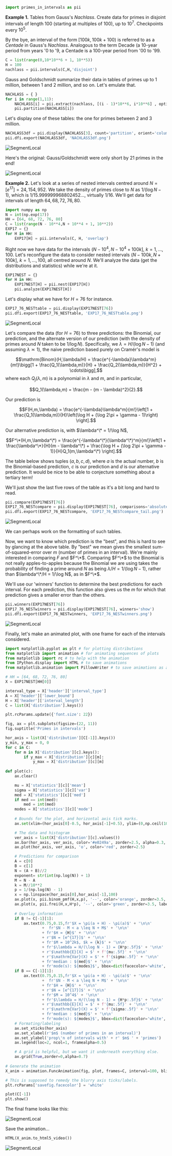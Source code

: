 ```python
import primes_in_intervals as pii
```
**Example 1.** Tables from Gauss's _Nachlass_. Create data for primes in disjoint intervals of length $100$ (starting at multiples of $100$), up to $10^7$. Checkpoints every $10^5$.

By the bye, an interval of the form $[100k, 100k + 100)$ is referred to as a _Centade_ in Gauss's _Nachlass_. Analogous to the term Decade (a 10-year period from years '0 to '9, a Centade is a 100-year period from '00 to '99. 

```python
C = list(range(0,10*10**6 + 1, 10**5))
H = 100
nachlass = pii.intervals(C,H,'disjoint')
```

Gauss and Goldschmidt summarize their data in tables of primes up to $1$ million, between $1$ and $2$ million, and so on. Let's emulate that.

```python
NACHLASS = { }
for i in range(1,11):
    NACHLASS[i] = pii.extract(nachlass, [(i - 1)*10**6, i*10**6] , option='narrow')
    pii.partition(NACHLASS[i])
```

Let's display one of these tables: the one for primes between $2$ and $3$ million.

```python
NACHLASS3df = pii.display(NACHLASS[3], count='partition', orient='columns')
pii.dfi.export(NACHLASS3df, 'NACHLASS3df.png')
```
![SegmentLocal](images/examples/NACHLASS3df.png)

Here's the original: Gauss/Goldschmidt were only short by $21$ primes in the end!

![SegmentLocal](images/examples/nachlass.jpg)

**Example 2.** Let's look at a series of nested intervals centred around $N = [e^{17}] = 24,154,952$. We take the density of primes close to $N$ as $1/(\log N - 1)$, which is $1/15.999999968802452\ldots$, virtually $1/16$. We'll get data for intervals of length $64, 68, 72, 76, 80$. 
```python
import numpy as np
N = int(np.exp(17))
HH = [64, 68, 72, 76, 80]
C = list(range(N - 10**4,N + 10**4 + 1, 10**2))
EXP17 = {}
for H in HH:
    EXP17[H] = pii.intervals(C, H, 'overlap')
```
Right now we have data for the intervals $(N  - 10^4, N - 10^4 + 100k]$, $k = 1,\ldots,100$. Let's reconfigure the data to consider nested intervals $(N - 100k, N + 100k]$, $k = 1,\ldots,100$, all centred around $N$. We'll analyze the data (get the distributions and statistics) while we're at it.

```python
EXP17NEST = {}
for H in HH:
    EXP17NEST[H] = pii.nest(EXP17[H])
    pii.analyze(EXP17NEST[H])
```

Let's display what we have for $H = 76$ for instance.

```python
EXP17_76_NESTtable = pii.display(EXP17NEST[76])
pii.dfi.export(EXP17_76_NESTtable, 'EXP17_76_NESTtable.png')
```
![SegmentLocal](images/examples/EXP17_76_NESTtable.png)

Let's compare the data (for $H = 76$) to three predictions: the Binomial, our prediction, and the alternate version of our prediction (with the density of primes around $N$ taken to be $1/\log N$). Specifically, we $\lambda = H/(\log N - 1)$ (and assuming $\lambda \asymp 1$), the naive prediction based purely on Cramér's model is

$$\mathrm{Binom}(H,\lambda/H) =  \frac{e^{-\lambda}\lambda^m}{m!}\bigg[1 + \frac{Q_1(\lambda,m)}{H} + \frac{Q_2(\lambda,m)}{H^2} + \cdots\bigg],$$
where each $Q_j(\lambda,m)$ is a polynomial in $\lambda$ and $m$, and in particular, 

$$Q_1(\lambda,m) = \frac{m - (m - \lambda)^2}{2}.$$

Our prediction is 

$$F(H,m,\lambda) = \frac{e^{-\lambda}\lambda^m}{m!}\left[1 + \frac{Q_1(\lambda,m)}{H}\left(\log H + (\log 2\pi + \gamma - 1)\right) \right].$$

Our alternative prediction is, with $\lambda^\* = 1/\log N$, 

$$F^\*(H,m,\lambda^\*) = \frac{e^{-\lambda^\*}(\lambda^\*)^m}{m!}\left[1 + \frac{\lambda^\*}{H}(m - \lambda^\*) + \frac{\log H + (\log 2\pi + \gamma - 1)}{H}Q_1(m,\lambda^\*) \right].$$

The table below shows tuples $(a,b,c,d)$, where $a$ is the actual number, $b$ is the Binomial-based prediction, $c$ is our prediction and $d$ is our alternative prediction. It would be nice to be able to conjecture something about a tertiary term!

We'll just show the last five rows of the table as it's a bit long and hard to read.

```python
pii.compare(EXP17NEST[76])
EXP17_76_NESTcompare = pii.display(EXP17NEST[76], comparisons='absolute').tail(5)
pii.dfi.export(EXP17_76_NESTcompare, 'EXP17_76_NESTcompare_tail.png')
```
![SegmentLocal](images/examples/EXP17_76_NESTcompare_tail_5.png)

We can perhaps work on the formatting of such tables.

Now, we want to know which prediction is the "best", and this is hard to see by glancing at the above table. By "best" we mean gives the smallest sum-of-squared-error over $m$ (number of primes in an interval). We're mainly interested in comparing $F$ and $F^\*$. Comparing $F^\*$ to the Binomial is not really apples-to-apples because the Binomial we are using takes the probability of finding a prime around $N$ as being $\lambda/H = 1/(\log N - 1)$, rather than $\lambda^\*/H = 1/\log N$, as in $F^\*$.

We'll use our 'winners' function to determine the best predictions for each interval. For each prediction, this function also gives us the $m$ for which that prediction gives a smaller error than the others. 

```python
pii.winners(EXP17NEST[76])
EXP17_76_NESTwinners = pii.display(EXP17NEST[76], winners='show')
pii.dfi.export(EXP17_76_NESTwinners, 'EXP17_76_NESTwinners.png')
```

![SegmentLocal](images/examples/EXP17_76_NESTwinners.png)

Finally, let's make an animated plot, with one frame for each of the intervals considered.

```python
import matplotlib.pyplot as plt # for plotting distributions
from matplotlib import animation # for animating sequences of plots
from matplotlib import rc # to help with the animation
from IPython.display import HTML # to save animations
from matplotlib.animation import PillowWriter # to save animations as a gif

# HH = [64, 68, 72, 76, 80]
X = EXP17NEST[HH[0]]

interval_type = X['header']['interval_type']
A = X['header']['lower_bound']
H = X['header']['interval_length']
C = list(X['distribution'].keys())

plt.rcParams.update({'font.size': 22})

fig, ax = plt.subplots(figsize=(22, 11))
fig.suptitle('Primes in intervals')

hor_axis = list(X['distribution'][C[-1]].keys())
y_min, y_max = 0, 0
for c in C:
    for m in X['distribution'][c].keys():
        if y_max < X['distribution'][c][m]:
            y_max = X['distribution'][c][m]
    
def plot(c):
    ax.clear()

    mu = X['statistics'][c]['mean']
    sigma = X['statistics'][c]['var']
    med = X['statistics'][c]['med']
    if med == int(med):
        med = int(med)
    modes = X['statistics'][c]['mode']
    
    # Bounds for the plot, and horizontal axis tick marks. 
    ax.set(xlim=(hor_axis[0]-0.5, hor_axis[-1]+0.5), ylim=(0,np.ceil(1000*y_max)/1000 ))

    # The data and histogram
    ver_axis = list(X['distribution'][c].values())
    ax.bar(hor_axis, ver_axis, color='#e0249a', zorder=2.5, alpha=0.3, label=r'$\mathrm{Prob}(X = m)$')
    ax.plot(hor_axis, ver_axis, 'o', color='red', zorder=2.5)  

    # Predictions for comparison
    A = c[0]
    B = c[1]
    N = (A + B)//2
    exponent= str(int(np.log(N)) + 1)
    M = N - A
    k = M//10**2
    p = 1/(np.log(N) - 1)
    x = np.linspace(hor_axis[0],hor_axis[-1],100)
    ax.plot(x, pii.binom_pmf(H,x,p), '--', color='orange', zorder=3.5, label=r'$\mathrm{Binom}(H,\lambda/H)$')
    ax.plot(x, pii.frei(H,x,H*p), '--', color='green', zorder=3.5, label=r'$\mathrm{F}(H,m,\lambda)$')
    
    # Overlay information
    if B != C[-1][1]:
        ax.text(0.75,0.15,fr'$X = \pi(a + H) - \pi(a)$' + '\n\n' 
                +  fr'$N - M < a \leq N + M$' + '\n\n' 
                + fr'$H = {H}$' + '\n\n' 
                + r'$N = [e^{17}]$' + '\n\n' 
                + fr'$M = 10^2k$, $k = {k}$' + '\n\n' 
                + fr'$\lambda = H/(\log N - 1) = {H*p:.5f}$' + '\n\n' 
                + r'$\mathbb{E}[X] = $' + f'{mu:.5f}' + '\n\n' 
                + r'$\mathrm{Var}(X) = $' + f'{sigma:.5f}' + '\n\n' 
                + fr'median : ${med}$' + '\n\n' 
                + fr'mode(s): ${modes}$', bbox=dict(facecolor='white', edgecolor='white', alpha=0.5), transform=ax.transAxes)
    if B == C[-1][1]:
        ax.text(0.75,0.15,fr'$X = \pi(a + H) - \pi(a)$' + '\n\n' 
                +  fr'$N - M < a \leq N + M$' + '\n\n' 
                + fr'$H = {H}$' + '\n\n' 
                + r'$N = [e^{17}]$' + '\n\n' 
                + fr'$M = 10^4$' + '\n\n' 
                + fr'$\lambda = H/(\log N - 1) = {H*p:.5f}$' + '\n\n' 
                + r'$\mathbb{E}[X] = $' + f'{mu:.5f}' + '\n\n' 
                + r'$\mathrm{Var}(X) = $' + f'{sigma:.5f}' + '\n\n' 
                + fr'median : ${med}$' + '\n\n' 
                + fr'mode(s): ${modes}$', bbox=dict(facecolor='white', edgecolor='white', alpha=0.5), transform=ax.transAxes)
    # Formating/labeling
    ax.set_xticks(hor_axis)
    ax.set_xlabel(r'$m$ (number of primes in an interval)')
    ax.set_ylabel('prop\'n of intervals with' + r' $m$ ' + 'primes')
    ax.legend(loc=2, ncol=1, framealpha=0.5)

    # A grid is helpful, but we want it underneath everything else. 
    ax.grid(True,zorder=0,alpha=0.7)   
    
# Generate the animation
X_anim = animation.FuncAnimation(fig, plot, frames=C, interval=100, blit=False, repeat=False)

# This is supposed to remedy the blurry axis ticks/labels. 
plt.rcParams['savefig.facecolor'] = 'white'

plot(C[-1])
plt.show()
```

The final frame looks like this:

![SegmentLocal](images/examples/EXP17_76_NESTplot.png)

Save the animation...

```python
HTML(X_anim.to_html5_video())
```

![SegmentLocal](images/examples/EXP17_76_NESTanim.gif)









